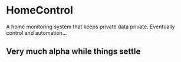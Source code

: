 # HomeControl
A home monitoring system that keeps private data private. Eventually control and automation...

## Very much alpha while things settle

